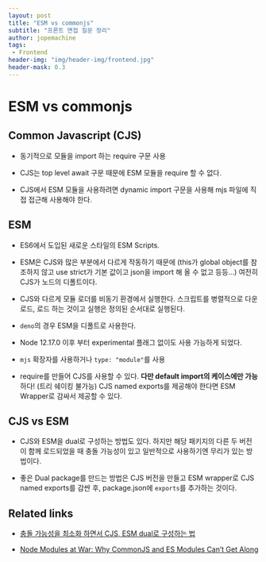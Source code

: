 ```yaml
---
layout: post
title: "ESM vs commonjs"
subtitle: "프론트 면접 질문 정리"
author: jopemachine
tags: 
 - Frontend
header-img: "img/header-img/frontend.jpg"
header-mask: 0.3
---
```


# ESM vs commonjs

## Common Javascript (CJS)

- 동기적으로 모듈을 import 하는 require 구문 사용

- CJS는 top level await 구문 때문에 ESM 모듈을 require 할 수 없다.

- CJS에서 ESM 모듈을 사용하려면 dynamic import 구문을 사용해 mjs 파일에 직접 접근해 사용해야 한다.

## ESM

- ES6에서 도입된 새로운 스타일의 ESM Scripts.

- ESM은 CJS와 많은 부분에서 다르게 작동하기 때문에 (this가 global object를 참조하지 않고 use strict가 기본 값이고 json을 import 해 올 수 없고 등등...) 여전히 CJS가 노드의 디폴트이다.

- CJS와 다르게 모듈 로더를 비동기 환경에서 실행한다. 스크립트를 병렬적으로 다운로드, 로드 하는 것이고 실행은 정의된 순서대로 실행된다.

- `deno`의 경우 ESM을 디폴트로 사용한다.

- Node 12.17.0 이후 부터 experimental 플래그 없이도 사용 가능하게 되었다.

- `mjs` 확장자를 사용하거나 `type: "module"`를 사용

- require를 만들어 CJS를 사용할 수 있다. **다만 default import의 케이스에만 가능**하다! (트리 쉐이킹 불가능) CJS named exports를 제공해야 한다면 ESM Wrapper로 감싸서 제공할 수 있다.

## CJS vs ESM

- CJS와 ESM을 dual로 구성하는 방법도 있다. 하지만 해당 패키지의 다른 두 버전이 함께 로드되었을 때 충돌 가능성이 있고 일반적으로 사용하기엔 무리가 있는 방법이다.

- 좋은 Dual package를 만드는 방법은 CJS 버전을 만들고 ESM wrapper로 CJS named exports를 감싼 후, package.json에 `exports`를 추가하는 것이다.

## Related links

- [충돌 가능성을 최소화 하면서 CJS, ESM dual로 구성하는 법](https://nodejs.org/api/packages.html#packages_dual_commonjs_es_module_packages)

- [Node Modules at War: Why CommonJS and ES Modules Can’t Get Along](https://redfin.engineering/node-modules-at-war-why-commonjs-and-es-modules-cant-get-along-9617135eeca1)